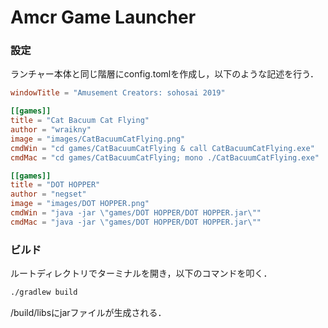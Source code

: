 # Amcr Game Launcher

### 設定

ランチャー本体と同じ階層にconfig.tomlを作成し，以下のような記述を行う．

```toml
windowTitle = "Amusement Creators: sohosai 2019"

[[games]]
title = "Cat Bacuum Cat Flying"
author = "wraikny"
image = "images/CatBacuumCatFlying.png"
cmdWin = "cd games/CatBacuumCatFlying & call CatBacuumCatFlying.exe"
cmdMac = "cd games/CatBacuumCatFlying; mono ./CatBacuumCatFlying.exe"

[[games]]
title = "DOT HOPPER"
author = "negset"
image = "images/DOT HOPPER.png"
cmdWin = "java -jar \"games/DOT HOPPER/DOT HOPPER.jar\""
cmdMac = "java -jar \"games/DOT HOPPER/DOT HOPPER.jar\""

```

### ビルド

ルートディレクトリでターミナルを開き，以下のコマンドを叩く．

```sh
./gradlew build
```

/build/libsにjarファイルが生成される．
